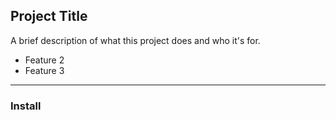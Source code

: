 ## Project Title
A brief description of what this project does and who it's for.


- Feature 2
- Feature 3
----

### Install
